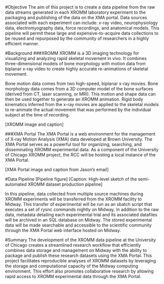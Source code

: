 #Objective
The aim of this project is to create a data pipeline from the raw data streams generated in each XROMM laboratory experiment to the packaging and publishing of the data on the XMA portal.  Data sources associated with each experiment can include: x-ray video, neurophysiology data, electromyography data, force recordings, and anatomical models. This pipeline will permit these large and expensive-to-acquire data collections to be reused and repurposed by the community of researchers in a highly efficient manner.

#Background
###XROMM
XROMM is a 3D imaging technology for visualizing and analyzing rapid skeletal movement in vivo. It combines three-dimensional models of bone morphology with motion data from biplanar x-ray video to create highly accurate re-animations of skeletal movement.

Bone motion data comes from two high-speed, biplanar x-ray movies. Bone morphology data comes from a 3D computer model of the bone surfaces (derived from CT, laser scanning, or MRI). This motion and shape data can then be used together to generate an XROMM animation. Rigid body kinematics inferred from the x-ray movies are applied to the skeletal models to re-animate the actual movement that was performed by the individual subject at the time of recording.

[XROMM image and caption]

###XMA Portal
The XMA Portal is a web environment for the management of X-ray Motion Analysis (XMA) data developed at Brown University.  The XMA Portal serves as a powerful tool for organizing, searching, and disseminating XROMM experimental data.  As a component of the University of Chicago XROMM project, the RCC will be hosting a local instance of the XMA Portal.

[XMA Portal image and caption from Jason’s email]

#Data Pipeline
[Pipeline figure]
[Caption: High-level sketch of the semi-automated XROMM dataset production pipeline]

In this pipeline, data collected from multiple source machines during XROMM experiments will be transferred from the XROMM facility to Midway. This transfer of experimental will be run as an sbatch script that executes a set of rysnc commands nightly on Midway.  In addition to the raw data, metadata detailing each experimental trial and its associated datafiles will be archived in an SQL database on Midway.  The stored experimental data will be made searchable and accessible to the scientific community through the XMA Portal web interface hosted on Midway.

#Summary
The development of the XROMM data pipeline at the University of Chicago creates a streamlined research workflow that efficiently combines data storage and management on Midway with the ability to package and publish these research datasets using the XMA Portal.  This project facilitates reproducible analyses of XROMM datasets by leveraging the storage and computational capacity of the Midway computing environment.   This effort also promotes collaborative research by allowing rapid access to XROMM experimental data through the XMA Portal.
